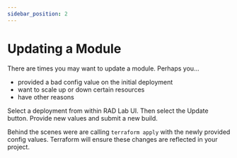 ```yaml
---
sidebar_position: 2
---
```


# Updating a Module

There are times you may want to update a module. Perhaps you...
- provided a bad config value on the initial deployment
- want to scale up or down certain resources
- have other reasons

<!-- TODO: Talk about how to update from the UI. Provide screenshots. -->

Select a deployment from within RAD Lab UI. Then select the Update button. Provide new values and submit a new build.

Behind the scenes were are calling `terraform apply` with the newly provided config values. Terraform will ensure these changes are reflected in your project.

